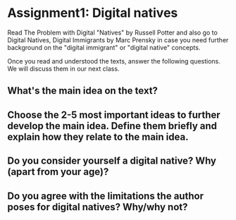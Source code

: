 # Assignment1: Digital natives


Read The Problem with Digital "Natives" by Russell Potter and also go to Digital Natives, Digital Immigrants by Marc Prensky in case you need further background on the "digital immigrant" or "digital native" concepts.

Once you read and understood the texts, answer the following questions. We will discuss them in our next class.

## What's the main idea on the text?

## Choose the 2-5 most important ideas to further develop the main idea. Define them briefly and explain how they relate to the main idea.

## Do you consider yourself a digital native? Why (apart from your age)?

## Do you agree with the limitations the author poses for digital natives? Why/why not?
